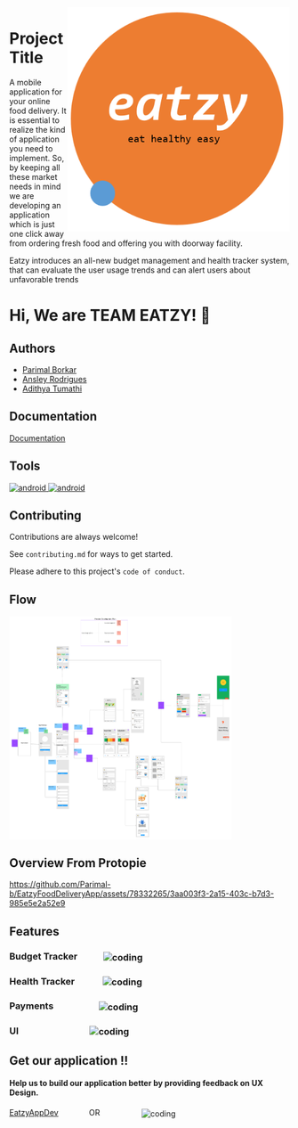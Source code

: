 <img align="right" alt="coding" width="400" src="https://github.com/Parimal-b/EatzyFoodDeliveryApp/blob/main/Spash%20Screen.png">

# Project Title

A mobile application for your online food delivery.
It is essential to realize the kind of application you need to implement.
So, by keeping all these market needs in mind we are developing an application which is just one click away from ordering fresh food and offering you with doorway facility.


Eatzy introduces an all-new budget management and health tracker system, that can evaluate the user usage trends and can alert users about unfavorable trends
# Hi, We are TEAM EATZY! 👋



## Authors

- [Parimal Borkar](https://www.github.com/Parimal-b)
- [Ansley Rodrigues](https://github.com/ansleyr8)
- [Adithya Tumathi](https://github.com/Adithyachowdary111)

## Documentation

[Documentation](https://paceuniversity-my.sharepoint.com/:p:/r/personal/pb68789n_pace_edu/Documents/Project%20presentation%201.pptx?d=wb26506a9f2e5446ba62ef99b0e83dab2&csf=1&web=1&e=tQfLvb)

## Tools

<p align="left"> <a href="https://developer.android.com" target="_blank" rel="noreferrer"> <img src="https://th.bing.com/th/id/OIP.gu-s1W4ozGWJRcrA9PAafwAAAA?rs=1&pid=ImgDetMain" alt="android" width="40" height="40"/> </a> <a href="https://developer.android.com" target="_blank" rel="noreferrer"> <img src="https://cdn.icon-icons.com/icons2/2699/PNG/512/figma_logo_icon_170157.png" alt="android" width="40" height="40"/> </a>


## Contributing

Contributions are always welcome!

See `contributing.md` for ways to get started.

Please adhere to this project's `code of conduct`.


## Flow

<img align="center" alt="coding" width="400" src="https://github.com/Parimal-b/EatzyFoodDeliveryApp/blob/main/Picture1.png">

## Overview From Protopie

https://github.com/Parimal-b/EatzyFoodDeliveryApp/assets/78332265/3aa003f3-2a15-403c-b7d3-985e5e2a52e9

## Features

### Budget Tracker&nbsp;&nbsp;&nbsp;&nbsp;&nbsp;&nbsp;&nbsp;&nbsp;&nbsp;&nbsp;&nbsp;&nbsp;<img align="center" alt="coding" width="100" src="https://github.com/Parimal-b/EatzyFoodDeliveryApp/assets/78332265/109fe640-9919-40d0-bef8-761f0a4052af">


### Health Tracker&nbsp;&nbsp;&nbsp;&nbsp;&nbsp;&nbsp;&nbsp;&nbsp;&nbsp;&nbsp;&nbsp;&nbsp;&nbsp;<img align="center" alt="coding" width="100" src="https://github.com/Parimal-b/EatzyFoodDeliveryApp/assets/78332265/ab5959fa-3262-4295-955d-27553fc8a285"> 


### Payments&nbsp;&nbsp;&nbsp;&nbsp;&nbsp;&nbsp;&nbsp;&nbsp;&nbsp;&nbsp;&nbsp;&nbsp;&nbsp;&nbsp;&nbsp;&nbsp;&nbsp;&nbsp;&nbsp;&nbsp;&nbsp;<img align="center" alt="coding" width="100" src="https://github.com/Parimal-b/EatzyFoodDeliveryApp/assets/78332265/97804222-89b5-4127-967a-dc51052eef85"> 

### UI&nbsp;&nbsp;&nbsp;&nbsp;&nbsp;&nbsp;&nbsp;&nbsp;&nbsp;&nbsp;&nbsp;&nbsp;&nbsp;&nbsp;&nbsp;&nbsp;&nbsp;&nbsp;&nbsp;&nbsp;&nbsp;&nbsp;&nbsp;&nbsp;&nbsp;&nbsp;&nbsp;&nbsp;&nbsp;&nbsp;&nbsp;&nbsp;&nbsp;<img align="center" alt="coding" width="100" src="https://github.com/Parimal-b/EatzyFoodDeliveryApp/assets/78332265/67c0042b-3b89-416f-ad93-be4eb08e9aa8"> 

## Get our application !!
#### Help us to build our application better by providing feedback on UX Design. 
[EatzyAppDev](https://cloud.protopie.io/p/f9b374362bea40bb94cc91fd?ui=true&scaleToFit=true&enableHotspotHints=true&cursorType=touch&mockup=true&bgColor=%23F5F5F5&playSpeed=1)&nbsp;&nbsp;&nbsp;&nbsp;&nbsp;&nbsp;&nbsp;&nbsp;&nbsp;&nbsp;&nbsp;&nbsp;&nbsp;&nbsp;OR&nbsp;&nbsp;&nbsp;&nbsp;&nbsp;&nbsp;&nbsp;&nbsp;&nbsp;&nbsp;&nbsp;&nbsp;&nbsp;&nbsp;&nbsp;&nbsp;&nbsp;&nbsp;&nbsp;<img align="center" alt="coding" width="150" src="https://github.com/Parimal-b/EatzyFoodDeliveryApp/assets/78332265/9aa0f6de-a3f6-4469-a932-fb95bcb3ca77">


